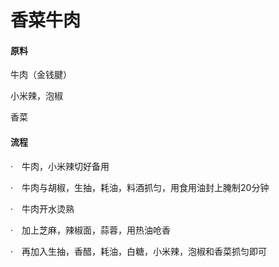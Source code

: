 # 香菜牛肉

#### 原料

牛肉（金钱腱）

小米辣，泡椒

香菜



#### 流程

·　牛肉，小米辣切好备用

·　牛肉与胡椒，生抽，耗油，料酒抓匀，用食用油封上腌制20分钟

·　牛肉开水烫熟

·　加上芝麻，辣椒面，蒜蓉，用热油呛香

·　再加入生抽，香醋，耗油，白糖，小米辣，泡椒和香菜抓匀即可

